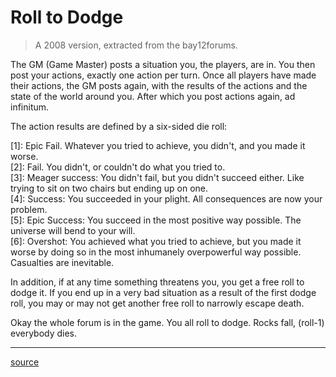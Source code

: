 # Roll to Dodge

> A 2008 version, extracted from the bay12forums.

The GM (Game Master) posts a situation you, the players, are in. You then post your actions, exactly one action per turn. Once all players have made their actions, the GM posts again, with the results of the actions and the state of the world around you. After which you post actions again, ad infinitum.

The action results are defined by a six-sided die roll:

[1]: Epic Fail. Whatever you tried to achieve, you didn't, and you made it worse.  
[2]: Fail. You didn't, or couldn't do what you tried to.  
[3]: Meager success: You didn't fail, but you didn't succeed either. Like trying to sit on two chairs but ending up on one.  
[4]: Success: You succeeded in your plight. All consequences are now your problem.  
[5]: Epic Success: You succeed in the most positive way possible. The universe will bend to your will.  
[6]: Overshot: You achieved what you tried to achieve, but you made it worse by doing so in the most inhumanely overpowerful way possible. Casualties are inevitable.

In addition, if at any time something threatens you, you get a free roll to dodge it. If you end up in a very bad situation as a result of the first dodge roll, you may or may not get another free roll to narrowly escape death.


Okay the whole forum is in the game. You all roll to dodge.
Rocks fall, (roll-1) everybody dies.

----

[source](http://www.bay12forums.com/smf/index.php?topic=24720.0)
